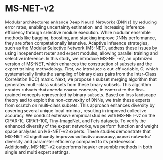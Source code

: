 # MS-NET-v2
Modular architectures enhance Deep Neural Networks (DNNs) by reducing error rates, enabling uncertainty estimation, and increasing inference efficiency through selective module execution. While modular ensemble methods like bagging, boosting, and stacking improve DNNs performance, they are often computationally intensive. Adaptive inference strategies, such as the Modular Selective Network (MS-NET), address these issues by using independent router and expert modules, allowing parallel training and selective inference. In this study, we introduce MS-NET-v2, an optimized version of MS-NET, which enhances the construction of subsets and the expert training methodology. First, we introduce a cut-off variable, O, which systematically limits the sampling of binary class pairs from the Inter-Class Correlation (ICC) matrix. Next, we propose a subset merging algorithm that generates multi-class subsets from these binary subsets. This algorithm creates subsets that encode coarse concepts, in contrast to the fine-grained concepts represented by binary subsets. Based on loss landscape theory and to exploit the non-convexity of DNNs, we train these experts from scratch on multi-class subsets. This approach enhances diversity by covering several unique local minima , resulting in improved collective accuracy. We conduct extensive empirical studies with MS-NET-v2 on the CIFAR-10, CIFAR-100, Tiny-ImageNet, and Pets datasets. To verify the enhanced diversity of the expert networks, we perform function and weight space analyses on MS-NET-v2 experts. These studies demonstrate that MS-NET-v2 significantly improves collective accuracy, expert networks' diversity, and parameter efficiency compared to its predecessor. Additionally, MS-NET-v2 outperforms heavier ensemble methods in both single and multi expert settings.
